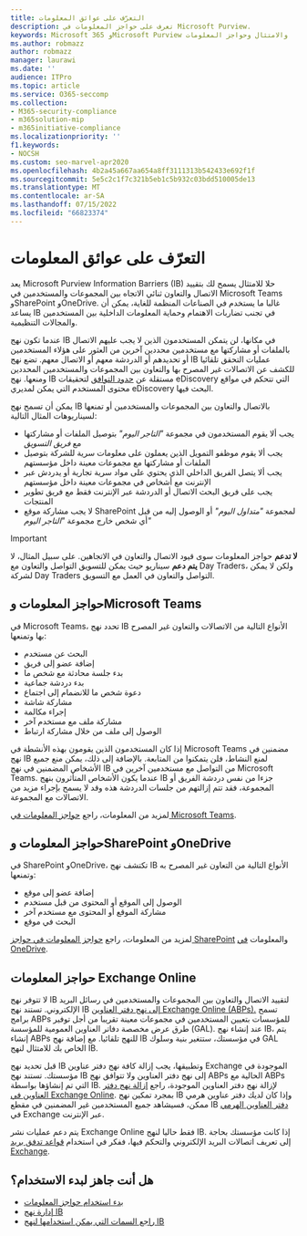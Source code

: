 ```yaml
---
title: التعرّف على عوائق المعلومات
description: تعرف على حواجز المعلومات في Microsoft Purview.
keywords: Microsoft 365 وMicrosoft Purview والامتثال وحواجز المعلومات
ms.author: robmazz
author: robmazz
manager: laurawi
ms.date: ''
audience: ITPro
ms.topic: article
ms.service: O365-seccomp
ms.collection:
- M365-security-compliance
- m365solution-mip
- m365initiative-compliance
ms.localizationpriority: ''
f1.keywords:
- NOCSH
ms.custom: seo-marvel-apr2020
ms.openlocfilehash: 4b2a45a667aa654a8ff3111313b542433e692f1f
ms.sourcegitcommit: 5e5c2c1f7c321b5eb1c5b932c03bdd510005de13
ms.translationtype: MT
ms.contentlocale: ar-SA
ms.lasthandoff: 07/15/2022
ms.locfileid: "66823374"
---
```

# <a name="learn-about-information-barriers"></a>التعرّف على عوائق المعلومات

يعد Microsoft Purview Information Barriers (IB) حلا للامتثال يسمح لك بتقييد الاتصال والتعاون ثنائي الاتجاه بين المجموعات والمستخدمين في Microsoft Teams وSharePoint وOneDrive. غالبا ما يستخدم في الصناعات المنظمة للغاية، يمكن أن يساعد IB في تجنب تضاربات الاهتمام وحماية المعلومات الداخلية بين المستخدمين والمجالات التنظيمية.

عندما تكون نهج IB في مكانها، لن يتمكن المستخدمون الذين لا يجب عليهم الاتصال بالملفات أو مشاركتها مع مستخدمين محددين آخرين من العثور على هؤلاء المستخدمين أو تحديدهم أو الدردشة معهم أو الاتصال معهم. تضع نهج IB عمليات التحقق تلقائيا للكشف عن الاتصالات غير المصرح بها والتعاون بين المجموعات والمستخدمين المحددين ومنعها. نهج IB مستقلة عن [حدود التوافق](/microsoft-365/compliance/set-up-compliance-boundaries) لتحقيقات eDiscovery التي تتحكم في مواقع محتوى المستخدم التي يمكن لمديري eDiscovery البحث فيها.

يمكن أن تسمح نهج IB بالاتصال والتعاون بين المجموعات والمستخدمين أو تمنعها لسيناريوهات المثال التالية:

- يجب ألا يقوم المستخدمون في مجموعة *"التاجر اليوم"* بتوصيل الملفات أو مشاركتها مع *فريق التسويق*
- يجب ألا يقوم موظفو التمويل الذين يعملون على معلومات سرية للشركة بتوصيل الملفات أو مشاركتها مع مجموعات معينة داخل مؤسستهم
- يجب ألا يتصل الفريق الداخلي الذي يحتوي على مواد سرية تجارية أو يدردش عبر الإنترنت مع أشخاص في مجموعات معينة داخل مؤسستهم
- يجب على فريق البحث الاتصال أو الدردشة عبر الإنترنت فقط مع فريق تطوير المنتجات
- لا يجب مشاركة موقع SharePoint لمجموعة *"متداول اليوم"* أو الوصول إليه من قبل أي شخص خارج مجموعة *"التاجر اليوم"*

> [!IMPORTANT]
> **لا تدعم** حواجز المعلومات سوى قيود الاتصال والتعاون في الاتجاهين. على سبيل المثال، لا **يتم دعم** سيناريو حيث يمكن للتسويق التواصل والتعاون مع Day Traders، ولكن لا يمكن لشركة Day Traders التواصل والتعاون في العمل مع التسويق.

## <a name="information-barriers-and-microsoft-teams"></a>حواجز المعلومات وMicrosoft Teams

في Microsoft Teams، تحدد نهج IB الأنواع التالية من الاتصالات والتعاون غير المصرح بها وتمنعها:

- البحث عن مستخدم
- إضافة عضو إلى فريق
- بدء جلسة محادثة مع شخص ما
- بدء دردشة جماعية
- دعوة شخص ما للانضمام إلى اجتماع
- مشاركة شاشة
- إجراء مكالمة
- مشاركة ملف مع مستخدم آخر
- الوصول إلى ملف من خلال مشاركة ارتباط

إذا كان المستخدمون الذين يقومون بهذه الأنشطة في Microsoft Teams مضمنين في نهج IB لمنع النشاط، فلن يتمكنوا من المتابعة. بالإضافة إلى ذلك، يمكن منع جميع الأشخاص المضمنين في نهج IB من التواصل مع مستخدمين آخرين في Microsoft Teams. عندما يكون الأشخاص المتأثرون بنهج IB جزءا من نفس دردشة الفريق أو المجموعة، فقد تتم إزالتهم من جلسات الدردشة هذه وقد لا يسمح بإجراء مزيد من الاتصالات مع المجموعة.

لمزيد من المعلومات، راجع [حواجز المعلومات في Microsoft Teams](/MicrosoftTeams/information-barriers-in-teams).

## <a name="information-barriers-and-sharepoint-and-onedrive"></a>حواجز المعلومات وSharePoint وOneDrive

في SharePoint وOneDrive، تكتشف نهج IB الأنواع التالية من التعاون غير المصرح به وتمنعها:

- إضافة عضو إلى موقع
- الوصول إلى الموقع أو المحتوى من قبل مستخدم
- مشاركة الموقع أو المحتوى مع مستخدم آخر
- البحث في موقع

لمزيد من المعلومات، راجع [حواجز المعلومات في حواجز SharePoint](/sharepoint/information-barriers) والمعلومات [في OneDrive](/onedrive/information-barriers).

## <a name="information-barriers-and-exchange-online"></a>حواجز المعلومات Exchange Online

لا تتوفر نهج IB لتقييد الاتصال والتعاون بين المجموعات والمستخدمين في رسائل البريد الإلكتروني. تستند نهج IB [إلى نهج دفتر العناوين Exchange Online (ABPs).](/exchange/address-books/address-book-policies/address-book-policies) تسمح برامج ABPs للمؤسسات بتعيين المستخدمين في مجموعات معينة تقريبا من أجل توفير طرق عرض مخصصة دفاتر العناوين العمومية للمؤسسة (GAL). عند إنشاء نهج IB، يتم إنشاء ABPs للنهج تلقائيا. مع إضافة نهج IB في مؤسستك، ستتغير بنية وسلوك GAL الخاص بك للامتثال لنهج IB.

قبل تحديد نهج IB وتطبيقها، يجب إزالة كافة نهج دفتر عناوين Exchange الموجودة في مؤسستك. تستند نهج IB إلى نهج دفتر العناوين ولا تتوافق نهج ABPs الحالية مع ABPs التي تم إنشاؤها بواسطة IB. لإزالة نهج دفتر العناوين الموجودة، راجع [إزالة نهج دفتر العناوين في Exchange Online](/exchange/address-books/address-book-policies/remove-an-address-book-policy). بمجرد تمكين نهج IB وإذا كان لديك دفتر عناوين هرمي ممكن، فسيشاهد جميع المستخدمين غير المضمنين في مقطع IB [دفتر العناوين الهرمي](/exchange/address-books/hierarchical-address-books/hierarchical-address-books) في Exchange عبر الإنترنت.

يتم دعم عمليات نشر Exchange Online فقط حاليا لنهج IB. إذا كانت مؤسستك بحاجة إلى تعريف اتصالات البريد الإلكتروني والتحكم فيها، ففكر في استخدام [قواعد تدفق بريد Exchange](/exchange/security-and-compliance/mail-flow-rules/mail-flow-rules).

## <a name="ready-to-get-started"></a>هل أنت جاهز لبدء الاستخدام؟

- [بدء استخدام حواجز المعلومات](information-barriers-policies.md)
- [إدارة نهج IB](information-barriers-edit-segments-policies.md)
- [راجع السمات التي يمكن استخدامها لنهج IB](information-barriers-attributes.md)
